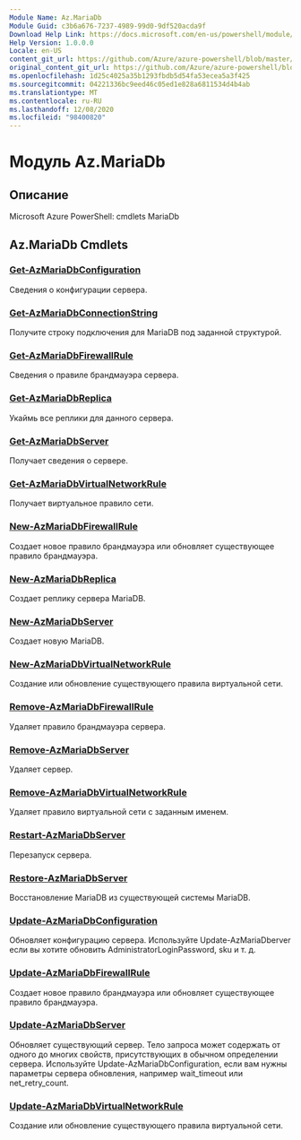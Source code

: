 ```yaml
---
Module Name: Az.MariaDb
Module Guid: c3b6a676-7237-4989-99d0-9df520acda9f
Download Help Link: https://docs.microsoft.com/en-us/powershell/module/az.mariadb
Help Version: 1.0.0.0
Locale: en-US
content_git_url: https://github.com/Azure/azure-powershell/blob/master/src/MariaDb/help/Az.MariaDb.md
original_content_git_url: https://github.com/Azure/azure-powershell/blob/master/src/MariaDb/help/Az.MariaDb.md
ms.openlocfilehash: 1d25c4025a35b1293fbdb5d54fa53ecea5a3f425
ms.sourcegitcommit: 04221336bc9eed46c05ed1e828a6811534d4b4ab
ms.translationtype: MT
ms.contentlocale: ru-RU
ms.lasthandoff: 12/08/2020
ms.locfileid: "98400820"
---
```

# Модуль Az.MariaDb
## Описание
Microsoft Azure PowerShell: cmdlets MariaDb

## Az.MariaDb Cmdlets
### [Get-AzMariaDbConfiguration](Get-AzMariaDbConfiguration.md)
Сведения о конфигурации сервера.

### [Get-AzMariaDbConnectionString](Get-AzMariaDbConnectionString.md)
Получите строку подключения для MariaDB под заданной структурой.

### [Get-AzMariaDbFirewallRule](Get-AzMariaDbFirewallRule.md)
Сведения о правиле брандмауэра сервера.

### [Get-AzMariaDbReplica](Get-AzMariaDbReplica.md)
Укаймь все реплики для данного сервера.

### [Get-AzMariaDbServer](Get-AzMariaDbServer.md)
Получает сведения о сервере.

### [Get-AzMariaDbVirtualNetworkRule](Get-AzMariaDbVirtualNetworkRule.md)
Получает виртуальное правило сети.

### [New-AzMariaDbFirewallRule](New-AzMariaDbFirewallRule.md)
Создает новое правило брандмауэра или обновляет существующее правило брандмауэра.

### [New-AzMariaDbReplica](New-AzMariaDbReplica.md)
Создает реплику сервера MariaDB.

### [New-AzMariaDbServer](New-AzMariaDbServer.md)
Создает новую MariaDB.

### [New-AzMariaDbVirtualNetworkRule](New-AzMariaDbVirtualNetworkRule.md)
Создание или обновление существующего правила виртуальной сети.

### [Remove-AzMariaDbFirewallRule](Remove-AzMariaDbFirewallRule.md)
Удаляет правило брандмауэра сервера.

### [Remove-AzMariaDbServer](Remove-AzMariaDbServer.md)
Удаляет сервер.

### [Remove-AzMariaDbVirtualNetworkRule](Remove-AzMariaDbVirtualNetworkRule.md)
Удаляет правило виртуальной сети с заданным именем.

### [Restart-AzMariaDbServer](Restart-AzMariaDbServer.md)
Перезапуск сервера.

### [Restore-AzMariaDbServer](Restore-AzMariaDbServer.md)
Восстановление MariaDB из существующей системы MariaDB.

### [Update-AzMariaDbConfiguration](Update-AzMariaDbConfiguration.md)
Обновляет конфигурацию сервера.
Используйте Update-AzMariaDberver если вы хотите обновить AdministratorLoginPassword, sku и т. д.

### [Update-AzMariaDbFirewallRule](Update-AzMariaDbFirewallRule.md)
Создает новое правило брандмауэра или обновляет существующее правило брандмауэра.

### [Update-AzMariaDbServer](Update-AzMariaDbServer.md)
Обновляет существующий сервер.
Тело запроса может содержать от одного до многих свойств, присутствующих в обычном определении сервера.
Используйте Update-AzMariaDbConfiguration, если вам нужны параметры сервера обновления, например wait_timeout или net_retry_count.

### [Update-AzMariaDbVirtualNetworkRule](Update-AzMariaDbVirtualNetworkRule.md)
Создание или обновление существующего правила виртуальной сети.

